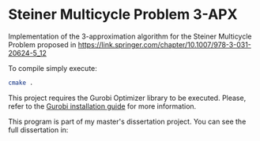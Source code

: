 # Steiner Multicycle Problem 3-APX

Implementation of the 3-approximation algorithm for the Steiner Multicycle Problem proposed in https://link.springer.com/chapter/10.1007/978-3-031-20624-5_12

To compile simply execute:

```bash
cmake .
```

This project requires the Gurobi Optimizer library to be executed. Please, refer to the [Gurobi installation guide](https://www.gurobi.com/downloads/gurobi-software/) for more information.

This program is part of my master's dissertation project. You can see the full dissertation in: